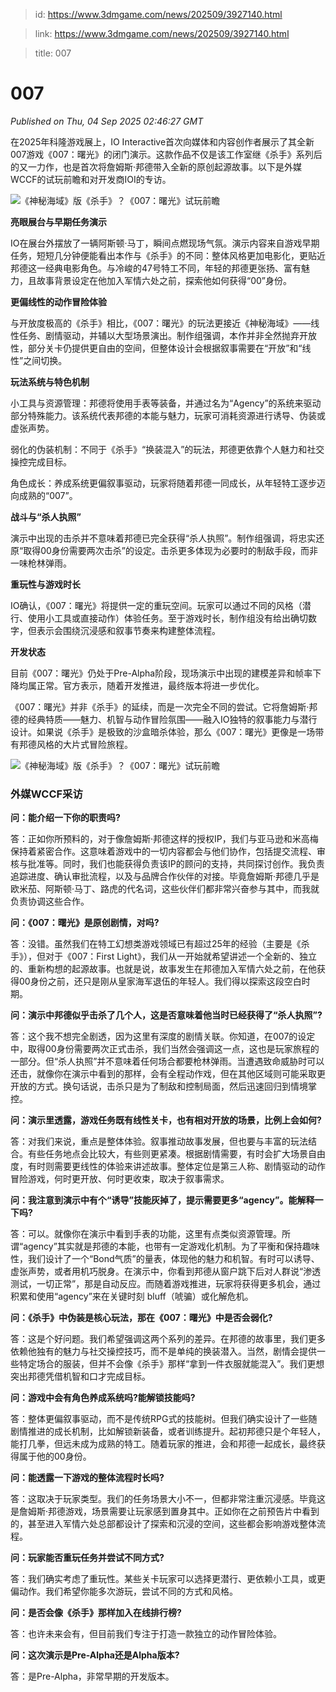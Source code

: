 > id: https://www.3dmgame.com/news/202509/3927140.html

> link: https://www.3dmgame.com/news/202509/3927140.html

> title: 007

# 007
_Published on Thu, 04 Sep 2025 02:46:27 GMT_

在2025年科隆游戏展上，IO Interactive首次向媒体和内容创作者展示了其全新007游戏《007：曙光》的闭门演示。这款作品不仅是该工作室继《杀手》系列后的又一力作，也是首次将詹姆斯·邦德带入全新的原创起源故事。以下是外媒WCCF的试玩前瞻和对开发商IOI的专访。

![《神秘海域》版《杀手》？《007：曙光》试玩前瞻](https://img.3dmgame.com/uploads/images/news/20250904/1756953633_744119_jpeg_r.jpeg)

**亮眼展台与早期任务演示**

IO在展台外摆放了一辆阿斯顿·马丁，瞬间点燃现场气氛。演示内容来自游戏早期任务，短短几分钟便能看出本作与《杀手》的不同：整体风格更加电影化，更贴近邦德这一经典电影角色。与冷峻的47号特工不同，年轻的邦德更张扬、富有魅力，且故事背景设定在他加入军情六处之前，探索他如何获得“00”身份。

**更偏线性的动作冒险体验**

与开放度极高的《杀手》相比，《007：曙光》的玩法更接近《神秘海域》——线性任务、剧情驱动，并辅以大型场景演出。制作组强调，本作并非全然抛弃开放性，部分关卡仍提供更自由的空间，但整体设计会根据叙事需要在“开放”和“线性”之间切换。

**玩法系统与特色机制**

小工具与资源管理：邦德将使用手表等装备，并通过名为“Agency”的系统来驱动部分特殊能力。该系统代表邦德的本能与魅力，玩家可消耗资源进行诱导、伪装或虚张声势。

弱化的伪装机制：不同于《杀手》“换装混入”的玩法，邦德更依靠个人魅力和社交操控完成目标。

角色成长：养成系统更偏叙事驱动，玩家将随着邦德一同成长，从年轻特工逐步迈向成熟的“007”。

**战斗与“杀人执照”**

演示中出现的击杀并不意味着邦德已完全获得“杀人执照”。制作组强调，将忠实还原“取得00身份需要两次击杀”的设定。击杀更多体现为必要时的制敌手段，而非一味枪林弹雨。

**重玩性与游戏时长**

IO确认，《007：曙光》将提供一定的重玩空间。玩家可以通过不同的风格（潜行、使用小工具或直接动作）体验任务。至于游戏时长，制作组没有给出确切数字，但表示会围绕沉浸感和叙事节奏来构建整体流程。

**开发状态**

目前《007：曙光》仍处于Pre-Alpha阶段，现场演示中出现的建模差异和帧率下降均属正常。官方表示，随着开发推进，最终版本将进一步优化。

《007：曙光》并非《杀手》的延续，而是一次完全不同的尝试。它将詹姆斯·邦德的经典特质——魅力、机智与动作冒险氛围——融入IO独特的叙事能力与潜行设计。如果说《杀手》是极致的沙盒暗杀体验，那么《007：曙光》更像是一场带有邦德风格的大片式冒险旅程。

![《神秘海域》版《杀手》？《007：曙光》试玩前瞻](https://img.3dmgame.com/uploads/images/news/20250904/1756953651_636474.png)

### 外媒WCCF采访

**问：能介绍一下你的职责吗?**

答：正如你所预料的，对于像詹姆斯·邦德这样的授权IP，我们与亚马逊和米高梅保持着紧密合作。这意味着游戏中的一切内容都会与他们协作，包括提交流程、审核与批准等。同时，我们也能获得负责该IP的顾问的支持，共同探讨创作。我负责追踪进度、确认审批流程，以及与品牌合作伙伴的对接。毕竟詹姆斯·邦德几乎是欧米茄、阿斯顿·马丁、路虎的代名词，这些伙伴们都非常兴奋参与其中，而我就负责协调这些合作。

**问：《007：曙光》是原创剧情，对吗?**

答：没错。虽然我们在特工幻想类游戏领域已有超过25年的经验（主要是《杀手》），但对于《007：First Light》，我们从一开始就希望讲述一个全新的、独立的、重新构想的起源故事。也就是说，故事发生在邦德加入军情六处之前，在他获得00身份之前，还只是刚从皇家海军退伍的年轻人。我们得以探索这段空白时期。

**问：演示中邦德似乎击杀了几个人，这是否意味着他当时已经获得了“杀人执照”?**

答：这个我不想完全剧透，因为这里有深度的剧情关联。你知道，在007的设定中，取得00身份需要两次正式击杀，我们当然会强调这一点，这也是玩家旅程的一部分。但“杀人执照”并不意味着任何场合都要枪林弹雨。当遭遇致命威胁时可以还击，就像你在演示中看到的那样，会有全程动作戏，但在其他区域则可能采取更开放的方式。换句话说，击杀只是为了制敌和控制局面，然后迅速回归到情境掌控。

**问：演示里透露，游戏任务既有线性关卡，也有相对开放的场景，比例上会如何?**

答：对我们来说，重点是整体体验。叙事推动故事发展，但也要与丰富的玩法结合。有些任务地点会比较大，有些则更紧凑。根据剧情需要，有时会扩大场景自由度，有时则需要更线性的体验来讲述故事。整体定位是第三人称、剧情驱动的动作冒险游戏，何时更开放、何时更收束，取决于叙事需求。

**问：我注意到演示中有个“诱导”技能灰掉了，提示需要更多“agency”。能解释一下吗?**

答：可以。就像你在演示中看到手表的功能，这里有点类似资源管理。所谓“agency”其实就是邦德的本能，也带有一定游戏化机制。为了平衡和保持趣味性，我们设计了一个“Bond气质”的量表，体现他的魅力和机智。有时可以诱导、虚张声势，或者用机巧脱身。在演示中，你看到邦德从窗户跳下后对人群说“渗透测试，一切正常”，那是自动反应。而随着游戏推进，玩家将获得更多机会，通过积累和使用“agency”来在关键时刻 bluff（唬骗）或化解危机。

**问：《杀手》中伪装是核心玩法，那在《007：曙光》中是否会弱化?**

答：这是个好问题。我们希望强调这两个系列的差异。在邦德的故事里，我们更多依赖他独有的魅力与社交操控技巧，而不是单纯的换装潜入。当然，剧情会提供一些特定场合的服装，但并不会像《杀手》那样“拿到一件衣服就能混入”。我们更想突出邦德凭借机智和口才完成目标。

**问：游戏中会有角色养成系统吗?能解锁技能吗?**

答：整体更偏叙事驱动，而不是传统RPG式的技能树。但我们确实设计了一些随剧情推进的成长机制，比如解锁新装备，或者训练提升。起初邦德只是个年轻人，能打几拳，但远未成为成熟的特工。随着玩家的推进，会和邦德一起成长，最终获得属于他的00身份。

**问：能透露一下游戏的整体流程时长吗?**

答：这取决于玩家类型。我们的任务场景大小不一，但都非常注重沉浸感。毕竟这是詹姆斯·邦德游戏，场景需要让玩家感到置身其中。正如你在之前预告片中看到的，甚至进入军情六处总部都设计了探索和沉浸的空间，这些都会影响游戏整体流程。

**问：玩家能否重玩任务并尝试不同方式?**

答：我们确实考虑了重玩性。某些关卡玩家可以选择更潜行、更依赖小工具，或更偏动作。我们希望你能多次游玩，尝试不同的方式和风格。

**问：是否会像《杀手》那样加入在线排行榜?**

答：也许未来会有，但目前我们专注于打造一款独立的动作冒险体验。

**问：这次演示是Pre-Alpha还是Alpha版本?**

答：是Pre-Alpha，非常早期的开发版本。
